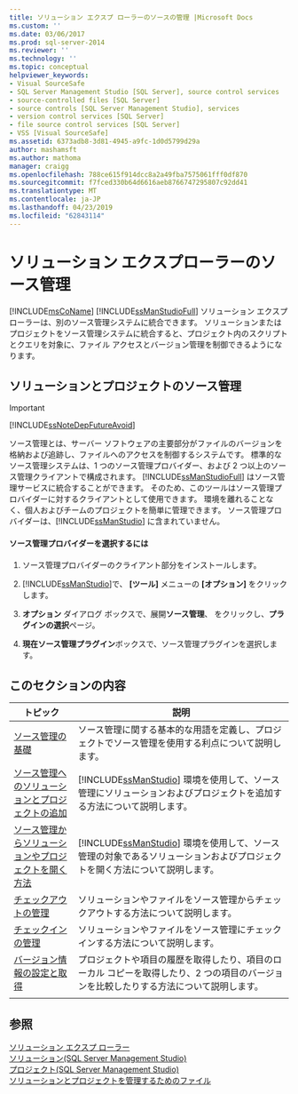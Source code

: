 ```yaml
---
title: ソリューション エクスプ ローラーのソースの管理 |Microsoft Docs
ms.custom: ''
ms.date: 03/06/2017
ms.prod: sql-server-2014
ms.reviewer: ''
ms.technology: ''
ms.topic: conceptual
helpviewer_keywords:
- Visual SourceSafe
- SQL Server Management Studio [SQL Server], source control services
- source-controlled files [SQL Server]
- source controls [SQL Server Management Studio], services
- version control services [SQL Server]
- file source control services [SQL Server]
- VSS [Visual SourceSafe]
ms.assetid: 6373adb8-3d81-4945-a9fc-1d0d5799d29a
author: mashamsft
ms.author: mathoma
manager: craigg
ms.openlocfilehash: 788ce615f914dcc8a2a49fba7575061fff0df870
ms.sourcegitcommit: f7fced330b64d6616aeb8766747295807c92dd41
ms.translationtype: MT
ms.contentlocale: ja-JP
ms.lasthandoff: 04/23/2019
ms.locfileid: "62843114"
---
```

# <a name="solution-explorer-source-control"></a>ソリューション エクスプローラーのソース管理
  [!INCLUDE[msCoName](../includes/msconame-md.md)] [!INCLUDE[ssManStudioFull](../includes/ssmanstudiofull-md.md)] ソリューション エクスプ ローラーは、別のソース管理システムに統合できます。 ソリューションまたはプロジェクトをソース管理システムに統合すると、プロジェクト内のスクリプトとクエリを対象に、ファイル アクセスとバージョン管理を制御できるようになります。  
  
## <a name="solution-and-project-source-control"></a>ソリューションとプロジェクトのソース管理  
  
> [!IMPORTANT]  
>  [!INCLUDE[ssNoteDepFutureAvoid](../includes/ssnotedepfutureavoid-md.md)]  
  
 ソース管理とは、サーバー ソフトウェアの主要部分がファイルのバージョンを格納および追跡し、ファイルへのアクセスを制御するシステムです。 標準的なソース管理システムは、1 つのソース管理プロバイダー、および 2 つ以上のソース管理クライアントで構成されます。 [!INCLUDE[ssManStudioFull](../includes/ssmanstudiofull-md.md)] はソース管理サービスに統合することができます。 そのため、このツールはソース管理プロバイダーに対するクライアントとして使用できます。 環境を離れることなく、個人およびチームのプロジェクトを簡単に管理できます。 ソース管理プロバイダーは、[!INCLUDE[ssManStudio](../includes/ssmanstudio-md.md)] に含まれていません。  
  
#### <a name="to-select-a-source-control-provider"></a>ソース管理プロバイダーを選択するには  
  
1.  ソース管理プロバイダーのクライアント部分をインストールします。  
  
2.  [!INCLUDE[ssManStudio](../includes/ssmanstudio-md.md)]で、 **[ツール]** メニューの **[オプション]** をクリックします。  
  
3.  **オプション** ダイアログ ボックスで、展開**ソース管理**、 をクリックし、**プラグインの選択**ページ。  
  
4.  **現在ソース管理プラグイン**ボックスで、ソース管理プラグインを選択します。  
  
## <a name="in-this-section"></a>このセクションの内容  
  
|トピック|説明|  
|-----------|-----------------|  
|[ソース管理の基礎](../../2014/database-engine/source-control-basics.md)|ソース管理に関する基本的な用語を定義し、プロジェクトでソース管理を使用する利点について説明します。|  
|[ソース管理へのソリューションとプロジェクトの追加](../../2014/database-engine/add-solutions-and-projects-to-source-control.md)|[!INCLUDE[ssManStudio](../includes/ssmanstudio-md.md)] 環境を使用して、ソース管理にソリューションおよびプロジェクトを追加する方法について説明します。|  
|[ソース管理からソリューションやプロジェクトを開く方法](../../2014/database-engine/open-solutions-and-projects-from-source-control.md)|[!INCLUDE[ssManStudio](../includes/ssmanstudio-md.md)] 環境を使用して、ソース管理の対象であるソリューションおよびプロジェクトを開く方法について説明します。|  
|[チェックアウトの管理](../../2014/database-engine/manage-checkouts.md)|ソリューションやファイルをソース管理からチェックアウトする方法について説明します。|  
|[チェックインの管理](../../2014/database-engine/manage-checkins.md)|ソリューションやファイルをソース管理にチェックインする方法について説明します。|  
|[バージョン情報の設定と取得](../../2014/database-engine/set-and-retrieve-version-information.md)|プロジェクトや項目の履歴を取得したり、項目のローカル コピーを取得したり、2 つの項目のバージョンを比較したりする方法について説明します。|  
|||  
  
## <a name="see-also"></a>参照  
 [ソリューション エクスプ ローラー](../ssms/solution/solution-explorer.md)   
 [ソリューション&#40;SQL Server Management Studio&#41;](../ssms/sql-server-management-studio-ssms.md)   
 [プロジェクト&#40;SQL Server Management Studio&#41;](../ssms/solution/projects-sql-server-management-studio.md)   
 [ソリューションとプロジェクトを管理するためのファイル](../ssms/solution/files-that-manage-solutions-and-projects.md)  
  
  
